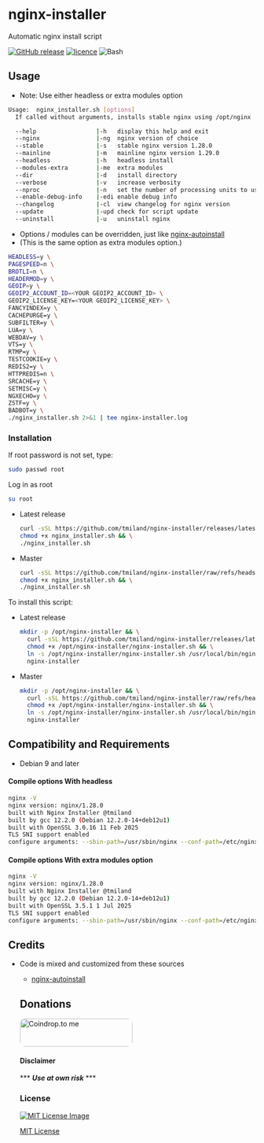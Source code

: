 # nginx-installer
 Automatic nginx install script

[![GitHub release](https://img.shields.io/github/release/tmiland/nginx-installer.svg?style=for-the-badge)](https://github.com/tmiland/nginx-installer/releases) [![licence](https://img.shields.io/github/license/tmiland/nginx-installer.svg?style=for-the-badge)](https://github.com/tmiland/nginx-installer/blob/main/LICENSE) ![Bash](https://img.shields.io/badge/Language-SH-4EAA25.svg?style=for-the-badge)


 ## Usage
 - Note: Use either headless or extra modules option
 ```bash
 Usage:  nginx_installer.sh [options]
   If called without arguments, installs stable nginx using /opt/nginx

   --help                 |-h   display this help and exit
   --nginx                |-ng  nginx version of choice
   --stable               |-s   stable nginx version 1.28.0
   --mainline             |-m   mainline nginx version 1.29.0
   --headless             |-h   headless install
   --modules-extra        |-me  extra modules
   --dir                  |-d   install directory
   --verbose              |-v   increase verbosity
   --nproc                |-n   set the number of processing units to use
   --enable-debug-info    |-edi enable debug info
   --changelog            |-cl  view changelog for nginx version
   --update               |-upd check for script update
   --uninstall            |-u   uninstall nginx
 ```

- Options / modules can be overridden, just like [nginx-autoinstall](https://github.com/angristan/nginx-autoinstall) 
- (This is the same option as extra modules option.)

 ```bash
 HEADLESS=y \
 PAGESPEED=n \
 BROTLI=n \
 HEADERMOD=y \
 GEOIP=y \
 GEOIP2_ACCOUNT_ID=<YOUR GEOIP2_ACCOUNT_ID> \
 GEOIP2_LICENSE_KEY=<YOUR GEOIP2_LICENSE_KEY> \
 FANCYINDEX=y \
 CACHEPURGE=y \
 SUBFILTER=y \
 LUA=y \
 WEBDAV=y \
 VTS=y \
 RTMP=y \
 TESTCOOKIE=y \
 REDIS2=y \
 HTTPREDIS=n \
 SRCACHE=y \
 SETMISC=y \
 NGXECHO=y \
 ZSTF=y \
 BADBOT=y \
 ./nginx_installer.sh 2>&1 | tee nginx-installer.log
 ```
 
 ### Installation

If root password is not set, type:

```bash
sudo passwd root
```
Log in as root
```bash
su root
```
- Latest release
  ```bash
  curl -sSL https://github.com/tmiland/nginx-installer/releases/latest/download/nginx_installer.sh > nginx_installer.sh && \
  chmod +x nginx_installer.sh && \
  ./nginx_installer.sh
  ```
- Master
  ```bash
  curl -sSL https://github.com/tmiland/nginx-installer/raw/refs/heads/main/nginx_installer.sh > nginx_installer.sh && \
  chmod +x nginx_installer.sh && \
  ./nginx_installer.sh
  ```

To install this script:
  - Latest release
    ```bash
    mkdir -p /opt/nginx-installer && \
      curl -sSL https://github.com/tmiland/nginx-installer/releases/latest/download/nginx_installer.sh > /opt/nginx-installer/nginx-installer.sh && \
      chmod +x /opt/nginx-installer/nginx-installer.sh && \
      ln -s /opt/nginx-installer/nginx-installer.sh /usr/local/bin/nginx-installer && \
      nginx-installer
    ```
  - Master
    ```bash
    mkdir -p /opt/nginx-installer && \
      curl -sSL https://github.com/tmiland/nginx-installer/raw/refs/heads/main/nginx_installer.sh > /opt/nginx-installer/nginx-installer.sh && \
      chmod +x /opt/nginx-installer/nginx-installer.sh && \
      ln -s /opt/nginx-installer/nginx-installer.sh /usr/local/bin/nginx-installer && \
      nginx-installer
    ```

  ## Compatibility and Requirements

  - Debian 9 and later

#### Compile options With headless

```bash
nginx -V
nginx version: nginx/1.28.0
built with Nginx Installer @tmiland
built by gcc 12.2.0 (Debian 12.2.0-14+deb12u1) 
built with OpenSSL 3.0.16 11 Feb 2025
TLS SNI support enabled
configure arguments: --sbin-path=/usr/sbin/nginx --conf-path=/etc/nginx/nginx.conf --error-log-path=/var/log/nginx/error.log --http-log-path=/var/log/nginx/access.log --pid-path=/var/run/nginx.pid --lock-path=/var/run/nginx.lock --http-client-body-temp-path=/var/cache/nginx/client_temp --http-proxy-temp-path=/var/cache/nginx/proxy_temp --http-fastcgi-temp-path=/var/cache/nginx/fastcgi_temp --user=nginx --group=nginx --with-cc-opt=-Wno-deprecated-declarations --with-cc-opt=-Wno-ignored-qualifiers --with-select_module --with-poll_module --with-threads --with-file-aio --with-http_ssl_module --with-http_v2_module --with-http_v3_module --with-http_realip_module --with-http_addition_module --with-http_xslt_module --with-http_sub_module --with-http_dav_module --with-http_flv_module --with-http_mp4_module --with-http_gunzip_module --with-http_gzip_static_module --with-http_auth_request_module --with-http_random_index_module --with-http_secure_link_module --with-http_degradation_module --with-http_slice_module --with-http_stub_status_module --with-http_perl_module --with-mail --with-mail_ssl_module --without-mail_pop3_module --without-mail_imap_module --without-mail_smtp_module --with-stream --with-stream_ssl_module --with-stream_realip_module --with-stream_ssl_preread_module --with-cpp_test_module --with-compat --with-pcre --with-pcre-jit
```

#### Compile options With extra modules option
```bash
nginx -V
nginx version: nginx/1.28.0
built with Nginx Installer @tmiland
built by gcc 12.2.0 (Debian 12.2.0-14+deb12u1) 
built with OpenSSL 3.5.1 1 Jul 2025
TLS SNI support enabled
configure arguments: --sbin-path=/usr/sbin/nginx --conf-path=/etc/nginx/nginx.conf --error-log-path=/var/log/nginx/error.log --http-log-path=/var/log/nginx/access.log --pid-path=/var/run/nginx.pid --lock-path=/var/run/nginx.lock --http-client-body-temp-path=/var/cache/nginx/client_temp --http-proxy-temp-path=/var/cache/nginx/proxy_temp --http-fastcgi-temp-path=/var/cache/nginx/fastcgi_temp --user=nginx --group=nginx --with-cc-opt=-Wno-deprecated-declarations --with-cc-opt=-Wno-ignored-qualifiers --with-select_module --with-poll_module --with-threads --with-file-aio --with-http_ssl_module --with-http_v2_module --with-http_v3_module --with-http_realip_module --with-http_addition_module --with-http_xslt_module --with-http_sub_module --with-http_dav_module --with-http_flv_module --with-http_mp4_module --with-http_gunzip_module --with-http_gzip_static_module --with-http_auth_request_module --with-http_random_index_module --with-http_secure_link_module --with-http_degradation_module --with-http_slice_module --with-http_stub_status_module --with-http_perl_module --with-mail --with-mail_ssl_module --without-mail_pop3_module --without-mail_imap_module --without-mail_smtp_module --with-stream --with-stream_ssl_module --with-stream_realip_module --with-stream_ssl_preread_module --with-cpp_test_module --with-compat --with-pcre --with-pcre-jit --add-module=/opt/nginx/modules/headers-more-nginx-module-0.39 --with-openssl=/opt/nginx/modules/openssl-3.5.1 --add-module=/opt/nginx/modules/ngx_cache_purge --add-module=/opt/nginx/modules/ngx_http_substitutions_filter_module --add-module=/opt/nginx/modules/fancyindex --with-http_dav_module --add-module=/opt/nginx/modules/nginx-dav-ext-module --add-module=/opt/nginx/modules/nginx-module-vts --add-module=/opt/nginx/modules/nginx-rtmp-module --add-module=/opt/nginx/modules/testcookie-nginx-module --add-module=/opt/nginx/modules/redis2-nginx-module --add-module=/opt/nginx/modules/srcache-nginx-module --add-module=/opt/nginx/modules/ngx_devel_kit-0.3.4 --add-module=/opt/nginx/modules/set-misc-nginx-module --add-module=/opt/nginx/modules/echo-nginx-module-0.63
  ```

## Credits
- Code is mixed and customized from these sources
  - [nginx-autoinstall](https://github.com/angristan/nginx-autoinstall)

  ## Donations
  <a href="https://coindrop.to/tmiland" target="_blank"><img src="https://coindrop.to/embed-button.png" style="border-radius: 10px; height: 57px !important;width: 229px !important;" alt="Coindrop.to me"></img></a>

  #### Disclaimer 

  *** ***Use at own risk*** ***

  ### License

  [![MIT License Image](https://upload.wikimedia.org/wikipedia/commons/thumb/0/0c/MIT_logo.svg/220px-MIT_logo.svg.png)](https://github.com/tmiland/nginx-installer/blob/main/LICENSE)

  [MIT License](https://github.com/tmiland/nginx-installer/blob/main/LICENSE)